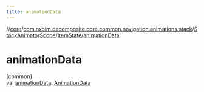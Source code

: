 ```yaml
---
title: animationData
---
```

//[core](../../../../index.html)/[com.nxoim.decomposite.core.common.navigation.animations.stack](../../index.html)/[StackAnimatorScope](../index.html)/[ItemState](index.html)/[animationData](animation-data.html)



# animationData



[common]\
val [animationData](animation-data.html): [AnimationData](../../-animation-data/index.html)




